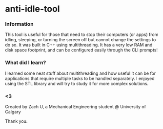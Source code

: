 # anti-idle-tool

### Information

This tool is useful for those that need to stop their computers (or apps) from idling, sleeping, or turning the screen off but cannot change the settings to do so. It was built in C++ using multithreading. It has a very low RAM and disk space footprint, and can be configured easily through the CLI prompts!

### What did I learn?

I learned some neat stuff about multithreading and how useful it can be for applications that require multiple tasks to be handled separately. I enjoyed using the <thread> STL library and will try to study it for more complex solutions.
  
### <3
Created by Zach U, a Mechanical Engineering student @ University of Calgary
  
Thank you.
